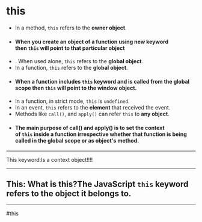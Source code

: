 # this

-   In a method, `this` refers to the **owner object**.
- #### When you create an object of a function using new keyword then `this` will point to that particular object
- .  When used alone, `this` refers to the **global object**.
-   In a function, `this` refers to the **global object**.
- #### When a function includes `this` keyword and is called from the global scope then `this` will point to the window object.
- In a function, in strict mode, `this` is `undefined`.
-   In an event, `this` refers to the **element** that received the event.
-   Methods like `call()`, and `apply()` can refer `this` to **any object**.
- #### The main purpose of call() and apply() is to set the context of `this` inside a function irrespective whether that function is being called in the global scope or as object's method.
***
This keyword:Is a context object!!!!
****
## This: What is **this**?The JavaScript `this` keyword refers to the object it belongs to.
***


#this
